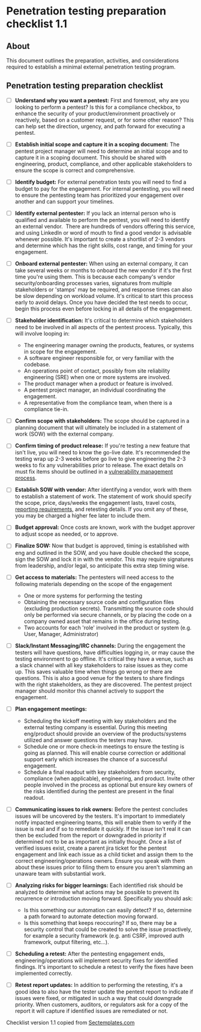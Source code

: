 # Penetration testing preparation checklist 1.1

## About
This document outlines the preparation, activities, and considerations required to establish a minimal external penetration testing program.

## Penetration testing preparation checklist
- [ ] <b>Understand why you want a pentest:</b> First and foremost, why are you looking to perform a pentest? Is this for a compliance checkbox, to enhance the security of your product/environment proactively or reactively, based on a customer request, or for some other reason? This can help set the direction, urgency, and path forward for executing a pentest. 
- [ ] <b>Establish initial scope and capture it in a scoping document:</b> The pentest project manager will need to determine an initial scope and to capture it in a scoping document. This should be shared with engineering, product, compliance, and other applicable stakeholders to ensure the scope is correct and comprehensive. 
- [ ] <b>Identify budget:</b> For external penetration tests you will need to find a budget to pay for the engagement. For internal pentesting, you will need to ensure the pentesting team has prioritized your engagement over another and can support your timelines.
- [ ] <b>Identify external pentester:</b> If you lack an internal person who is qualified and available to perform the pentest, you will need to identify an external vendor.  There are hundreds of vendors offering this service, and using LinkedIn or word of mouth to find a good vendor is advisable whenever possible. It's important to create a shortlist of 2-3 vendors and determine which has the right skills, cost range, and timing for your engagement. 
- [ ] <b>Onboard external pentester:</b> When using an external company, it can take several weeks or months to onboard the new vendor if it's the first time you're using them. This is because each company's vendor security/onboarding processes varies, signatures from multiple stakeholders or 'stamps' may be required, and response times can also be slow depending on workload volume. It's critical to start this process early to avoid delays. Once you have decided the test needs to occur, begin this process even before locking in all details of the engagement. 
- [ ] <b>Stakeholder identification:</b> It's critical to determine which stakeholders need to be involved in all aspects of the pentest process. Typically, this will involve looping in:<br>
    * The engineering manager owning the products, features, or systems in scope for the engagement.
    * A software engineer responsible for, or very familiar with the codebase.<br>
    * An operations point of contact, possibly from site reliability engineering (SRE) when one or more systems are involved.<br>
    * The product manager when a product or feature is involved.<br>
    * A pentest project manager, an individual coordinating the engagement. <br>
    * A representative from the compliance team, when there is a compliance tie-in.
- [ ] <b>Confirm scope with stakeholders:</b> The scope should be captured in a planning document that will ultimately be included in a statement of work (SOW) with the external company.
- [ ] <b>Confirm timing of product release:</b> If you're testing a new feature that isn't live, you will need to know the go-live date. It's recommended the testing wrap up 2-3 weeks before go live to give engineering the 2-3 weeks to fix any vulnerabilities prior to release. The exact details on must fix items should be outlined in a <a href="https://www.sectemplates.com/2024/08/announcing-the-vulnerability-management-program-pack-10.html">vulnerability management process</a>.
- [ ] <b>Establish SOW with vendor:</b> After identifying a vendor, work with them to establish a statement of work. The statement of work should specify the scope, price, days/weeks the engagement lasts, travel costs, <a href="./Pentest_reporting_requirements.md">reporting requirements</a>, and retesting details. If you omit any of these, you may be charged a higher fee later to include them. 
- [ ] <b>Budget approval:</b> Once costs are known, work with the budget approver to adjust scope as needed, or to approve.
- [ ] <b>Finalize SOW:</b> Now that budget is approved, timing is established with eng and outlined in the SOW, and you have double checked the scope, sign the SOW and lock it in with the vendor. This may require signatures from leadership, and/or legal, so anticipate this extra step timing wise.
- [ ] <b>Get access to materials:</b> The pentesters will need access to the following materials depending on the scope of the engagement<br>
  * One or more systems for performing the testing<br>
  * Obtaining the necessary source code and configuration files (excluding production secrets). Transmitting the source code should only be performed via secure channels, or by placing the code on a company owned asset that remains in the office during testing.<br>
  * Two accounts for each 'role' involved in the product or system (e.g. User, Manager, Administrator)<br>
- [ ] <b>Slack/Instant Messaging/IRC channels:</b> During the engagement the testers will have questions, have difficulties logging in, or may cause the testing environment to go offline. It's critical they have a venue, such as a slack channel with all key stakeholders to raise issues as they come up. This saves valuable time when things go wrong or there are questions. This is also a good venue for the testers to share findings with the right stakeholders, as they are discovered. The pentest project manager should monitor this channel actively to support the engagement. 

- [ ] <b>Plan engagement meetings:</b><br>
   * Scheduling the kickoff meeting with key stakeholders and the external testing company is essential. During this meeting eng/product should provide an overview of the products/systems utilized and answer questions the testers may have.<br>
   * Schedule one or more check-in meetings to ensure the testing is going as planned. This will enable course correction or additional support early which increases the chance of a successful engagement.<br>
   * Schedule a final readout with key stakeholders from security, compliance (when applicable), engineering, and product. Invite other people involved in the process as optional but ensure key owners of the risks identified during the pentest are present in the final readout. <br>
- [ ] <b>Communicating issues to risk owners:</b> Before the pentest concludes issues will be uncovered by the testers. It's important to immediately notify impacted engineering teams, this will enable them to verify if the issue is real and if so to remediate it quickly. If the issue isn't real it can then be excluded from the report or downgraded in priority if determined not to be as important as initially thought. Once a list of verified issues exist, create a parent jira ticket for the pentest engagement and link each issue as a child ticket and assign them to the correct engineering/operations owners. Ensure you speak with them about these issues prior to filing them to ensure you aren't slamming an unaware team with substantial work. 
- [ ] <b>Analyzing risks for bigger learnings:</b> Each identified risk should be analyzed to determine what actions may be possible to prevent its recurrence or introduction moving forward. Specifically you should ask:
   * Is this something our automation can easily detect? If so, determine a path forward to automate detection moving forward.
   * Is this something that keeps reoccuring? If so, there may be a security control that could be created to solve the issue proactively, for example a security framework (e.g. anti CSRF, improved auth framework, output filtering, etc...). 
- [ ] <b>Scheduling a retest:</b> After the pentesting engagement ends, engineering/operations will implement security fixes for identified findings. It's important to schedule a retest to verify the fixes have been implemented correctly.
- [ ] <b>Retest report updates:</b> In addition to performing the retesting, it's a good idea to also have the tester update the pentest report to indicate if issues were fixed, or mitigated in such a way that could downgrade priority. When customers, auditors, or regulators ask for a copy of the report it will capture if identified issues are remediated or not.

Checklist version 1.1 copied from [Sectemplates.com](https://www.sectemplates.com)
